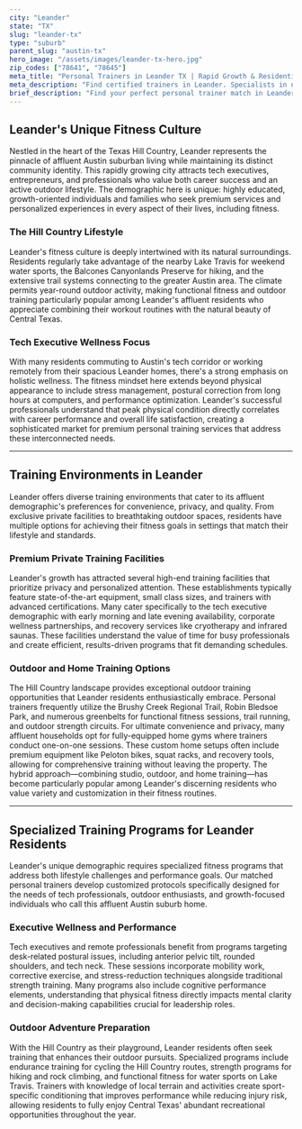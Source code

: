 ```yaml
---
city: "Leander"
state: "TX"
slug: "leander-tx"
type: "suburb"
parent_slug: "austin-tx"
hero_image: "/assets/images/leander-tx-hero.jpg"
zip_codes: ["78641", "78645"]
meta_title: "Personal Trainers in Leander TX | Rapid Growth & Residential Fitness"
meta_description: "Find certified trainers in Leander. Specialists in new development amenities, large home gyms, and active outdoor family routines."
brief_description: "Find your perfect personal trainer match in Leander, the premier affluent Austin suburb. Our elite service connects you with certified fitness professionals who specialize in high-performance training for tech executives, busy professionals, and active families. Whether you prefer private home sessions, exclusive gym facilities, or outdoor workouts in the beautiful Hill Country, we match you with trainers who understand Leander's unique lifestyle. From postural correction for desk workers to endurance training for weekend adventurers, achieve your fitness goals with personalized programs designed for Leander's growth-oriented community. Start your transformation today with our bespoke matching service."
---
```

## Leander's Unique Fitness Culture

Nestled in the heart of the Texas Hill Country, Leander represents the pinnacle of affluent Austin suburban living while maintaining its distinct community identity. This rapidly growing city attracts tech executives, entrepreneurs, and professionals who value both career success and an active outdoor lifestyle. The demographic here is unique: highly educated, growth-oriented individuals and families who seek premium services and personalized experiences in every aspect of their lives, including fitness.

### The Hill Country Lifestyle

Leander's fitness culture is deeply intertwined with its natural surroundings. Residents regularly take advantage of the nearby Lake Travis for weekend water sports, the Balcones Canyonlands Preserve for hiking, and the extensive trail systems connecting to the greater Austin area. The climate permits year-round outdoor activity, making functional fitness and outdoor training particularly popular among Leander's affluent residents who appreciate combining their workout routines with the natural beauty of Central Texas.

### Tech Executive Wellness Focus

With many residents commuting to Austin's tech corridor or working remotely from their spacious Leander homes, there's a strong emphasis on holistic wellness. The fitness mindset here extends beyond physical appearance to include stress management, postural correction from long hours at computers, and performance optimization. Leander's successful professionals understand that peak physical condition directly correlates with career performance and overall life satisfaction, creating a sophisticated market for premium personal training services that address these interconnected needs.

---

## Training Environments in Leander

Leander offers diverse training environments that cater to its affluent demographic's preferences for convenience, privacy, and quality. From exclusive private facilities to breathtaking outdoor spaces, residents have multiple options for achieving their fitness goals in settings that match their lifestyle and standards.

### Premium Private Training Facilities

Leander's growth has attracted several high-end training facilities that prioritize privacy and personalized attention. These establishments typically feature state-of-the-art equipment, small class sizes, and trainers with advanced certifications. Many cater specifically to the tech executive demographic with early morning and late evening availability, corporate wellness partnerships, and recovery services like cryotherapy and infrared saunas. These facilities understand the value of time for busy professionals and create efficient, results-driven programs that fit demanding schedules.

### Outdoor and Home Training Options

The Hill Country landscape provides exceptional outdoor training opportunities that Leander residents enthusiastically embrace. Personal trainers frequently utilize the Brushy Creek Regional Trail, Robin Bledsoe Park, and numerous greenbelts for functional fitness sessions, trail running, and outdoor strength circuits. For ultimate convenience and privacy, many affluent households opt for fully-equipped home gyms where trainers conduct one-on-one sessions. These custom home setups often include premium equipment like Peloton bikes, squat racks, and recovery tools, allowing for comprehensive training without leaving the property. The hybrid approach—combining studio, outdoor, and home training—has become particularly popular among Leander's discerning residents who value variety and customization in their fitness routines.

---

## Specialized Training Programs for Leander Residents

Leander's unique demographic requires specialized fitness programs that address both lifestyle challenges and performance goals. Our matched personal trainers develop customized protocols specifically designed for the needs of tech professionals, outdoor enthusiasts, and growth-focused individuals who call this affluent Austin suburb home.

### Executive Wellness and Performance

Tech executives and remote professionals benefit from programs targeting desk-related postural issues, including anterior pelvic tilt, rounded shoulders, and tech neck. These sessions incorporate mobility work, corrective exercise, and stress-reduction techniques alongside traditional strength training. Many programs also include cognitive performance elements, understanding that physical fitness directly impacts mental clarity and decision-making capabilities crucial for leadership roles.

### Outdoor Adventure Preparation

With the Hill Country as their playground, Leander residents often seek training that enhances their outdoor pursuits. Specialized programs include endurance training for cycling the Hill Country routes, strength programs for hiking and rock climbing, and functional fitness for water sports on Lake Travis. Trainers with knowledge of local terrain and activities create sport-specific conditioning that improves performance while reducing injury risk, allowing residents to fully enjoy Central Texas' abundant recreational opportunities throughout the year.